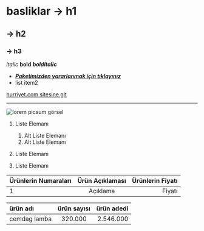 # basliklar -> h1
## -> h2
### -> h3

*italic* **bold** ***bolditalic***

* [***Paketimizden yararlanmak için tıklayınız***](https://www.swissotel.com.tr/hotels/izmir/)
* list item2


[hurriyet.com sitesine git](https://hurriyet.com)


-------------------------------------------------------------


![lorem picsum görsel](https://picsum.photos/seed/picsum/200/300)

1. Liste Elemanı
    1. Alt Liste Elemanı
    2. Alt Liste Elemanı


2. Liste Elemanı
3. Liste Elemanı

| Ürünlerin Numaraları| Ürün Açıklaması| Ürünlerin Fiyatı|
| :--- | :---: | ---: |
| 1 | Açıklama | Fiyatı |

| ürün adı | ürün sayısı | ürün adedi |
| :--- | :---: | ---: |
| cemdag lamba | 320.000 | 2.546.000 |





